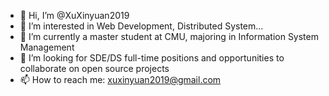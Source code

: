 - 👋 Hi, I’m @XuXinyuan2019
- 👀 I’m interested in Web Development, Distributed System...
- 🌱 I’m currently a master student at CMU, majoring in Information System Management
- 💞️ I’m looking for SDE/DS full-time positions and opportunities to collaborate on open source projects
- 📫 How to reach me: xuxinyuan2019@gmail.com

<!---
XuXinyuan2019/XuXinyuan2019 is a ✨ special ✨ repository because its `README.md` (this file) appears on your GitHub profile.
You can click the Preview link to take a look at your changes.
--->
